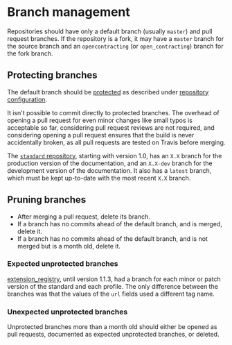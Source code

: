 # Branch management

Repositories should have only a default branch (usually `master`) and pull request branches. If the repository is a fork, it may have a `master` branch for the source branch and an `opencontracting` (or `open_contracting`) branch for the fork branch.

## Protecting branches

The default branch should be [protected](https://help.github.com/articles/about-protected-branches/) as described under [repository configuration](repository_configuration).

It isn't possible to commit directly to protected branches. The overhead of opening a pull request for even minor changes like small typos is acceptable so far, considering pull request reviews are not required, and considering opening a pull request ensures that the build is never accidentally broken, as all pull requests are tested on Travis before merging.

The [`standard` repository](https://github.com/open-contracting/standard), starting with version 1.0, has an `X.X` branch for the production version of the documentation, and an `X.X-dev` branch for the development version of the documentation. It also has a `latest` branch, which must be kept up-to-date with the most recent `X.X` branch.

## Pruning branches

* After merging a pull request, delete its branch.
* If a branch has no commits ahead of the default branch, and is merged, delete it.
* If a branch has no commits ahead of the default branch, and is not merged but is a month old, delete it.

### Expected unprotected branches

[extension_registry](https://github.com/open-contracting/extension_registry), until version 1.1.3, had a branch for each minor or patch version of the standard and each profile. The only difference between the branches was that the values of the `url` fields used a different tag name.

### Unexpected unprotected branches

Unprotected branches more than a month old should either be opened as pull requests, documented as expected unprotected branches, or deleted.
